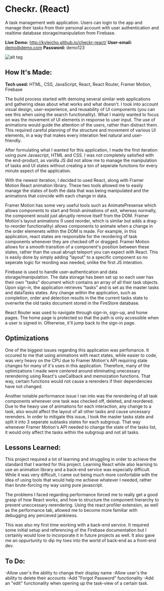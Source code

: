 # Checkr. (React)
A task management web application. Users can login to the app and manage their tasks from their personal account with user authentication and realtime database storage/manipulation from Firebase. 

**Live Demo:** http://kylejcho.github.io/checkr-react/  **User-email:** demo@demo.com **Password:** demo123

![alt tag](https://i.imgur.com/UmHjoEd.png)

## How It's Made:

**Tech used:** HTML, CSS, JavaScript, React, React Router, Framer Motion, Firebase

The build process started with demoing several similar web applications and gathering ideas about what works and what doesn't. I took into account visual design, user-experience, and reusability of UI components (you can see this when using the search functionality). What I mainly wanted to focus on was the movement of UI elements in response to user input. The use of animations would guide the attention of the users, rather than distract them. This required careful planning of the structure and movement of various UI elements, in a way that makes every interation feel natural and user-friendly.

After formulating what I wanted for this application, I made the first iteration using pure Javascript, HTML and CSS. I was not completely satisfied with the end-product, as vanilla JS did not allow me to manage the manipulation of tasks and UI states without creating a ton of seperate functions for every minute aspect of the application. 

With the newest iteration, I decided to used React, along with Framer Motion React animation library. These two tools allowed me to easily manage the states of both the data that was being manipulated and the animations that coincide with each change in data. 

Framer Motion has some very useful tools such as AnimatePresense which allows components to start and finish animations of exit, whereas normally, the component would just abruptly remove itself from the DOM. Framer Motion's layout animations (I used reorder, which is similar but adds a drag-to-reorder functionality) allows components to animate when a change in the order elemenets within the DOM is made. For example, in this application, react states are responsible for the reordering of task components whenever they are checked off or dragged. Framer Motion allows for a smooth transition of a component's position between these states, rather than the usual abrupt teleport you can expect with React. This is easily done by simply adding "layout" to a specific component so no seperate logic for reording was needed, unlike the first JS interation.

Firebase is used to handle user-authentication and data storage/manipulation. The data storage has been set up so each user has their own "tasks" document which contains an array of all their task objects. Upon sign-in, the application retrieves "tasks" and is set as the master tasks and dataTasks states. Any change within the application, such as completion, order and delection results in the the current tasks state to overwrite the old tasks document stored in the FireStore database. 

React Router was used to navigate through sign-in, sign-up, and home pages. The home page is protected so that the path is only accessible when a user is signed in. Otherwise, it'll jump back to the sign-in page. 

## Optimizations
One of the biggest issues regarding this application was perfomance. It occured to me that using animations with react states, while easier to code, was very heavy on the CPU due to Framer Motion's API requiring state changes for many of it's uses in this application. Therefore, many of the optimizations I made were centered around eliminating unecessary rerendering using React's useCallback and memoization functions. That way, certain functions would not cause a rerenders if their dependencies have not changed. 

Another notable performance issue I ran into was the rerendering of all task components whenever one task was checked off, deleted, and reordered. Due to the heavy use of animations for each interaction, any change to a task, also would affect the layout of all other tasks and cause uncessary rerenders. In order to mitigate this issue, I took the master tasks state and split it into 3 seperate subtasks states for each subgroup. That way whenever Framer Motion's API needed to change the state of the tasks list, it would only affect the tasks within the subgroup and not all tasks. 

## Lessons Learned:
This project required a lot of learning and struggling in order to achieve the standard that I wanted for this project. Learning React while also learning to use an animation library and a back-end service was especially difficult. While it was very difficult, I came out being much more confortable with the idea of using tools that would help me achieve whatever I needed, rather than brute-forcing my way using pure javascript. 

The problems I faced regarding performance forced me to really get a good grasp of how React works, and how to structure the component hierarchy to prevent uneccessary rerendering. Using the react profiler extension, as well as the performance tab, allowed me to become more familiar with debugging any percieved jankiness. 

This was also my first time working with a back-end service. It required some initial setup and referencing of the Firebase documentation but I certainly would love to incorporate it in future projects as well. It also gave me an oppurtunity to dip my toes into the world of back-end as a front-end dev. 

## To Do:
-Allow user's the ability to change their display name
-Allow user's the ability to delete their accounts
-Add "Forgot Password" functionality
-Add an "edit" functionality when opening up the task-view of a certain task. 
